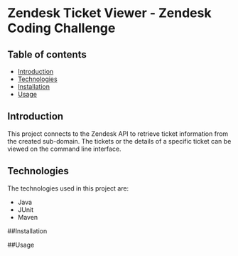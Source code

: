 # Zendesk Ticket Viewer - Zendesk Coding Challenge

## Table of contents
* [Introduction](#introduction)
* [Technologies](#technologies)
* [Installation](#installation)
* [Usage](#Usage)

## Introduction
This project connects to the Zendesk API to retrieve ticket information from the created sub-domain. The tickets or the details of a specific ticket can be viewed on the command line interface.

## Technologies
The technologies used in this project are: 
* Java
* JUnit
* Maven

##Installation


##Usage

